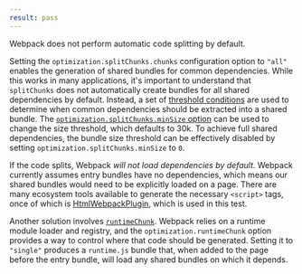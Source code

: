```yaml
---
result: pass
---
```


Webpack does not perform automatic code splitting by default.

Setting the `optimization.splitChunks.chunks` configuration option to `"all"` enables the generation of shared bundles for common dependencies. While this works in many applications, it's important to understand that `splitChunks` does not automatically create bundles for all shared dependencies by default. Instead, a set of [threshold conditions] are used to determine when common dependencies should be extracted into a shared bundle. The [`optimization.splitChunks.minSize` option](https://webpack.js.org/plugins/split-chunks-plugin/#splitchunksminsize) can be used to change the size threshold, which defaults to 30k. To achieve full shared dependencies, the bundle size threshold can be effectively disabled by setting `optimization.splitChunks.minSize` to `0`.

If the code splits, Webpack _will not load dependencies by default_. Webpack currently assumes entry bundles have no dependencies, which means our shared bundles would need to be explicitly loaded on a page. There are many ecosystem tools available to generate the necessary `<script>` tags, once of which is [HtmlWebpackPlugin](https://webpack.js.org/plugins/html-webpack-plugin/), which is used in this test.

Another solution involves [`runtimeChunk`](https://webpack.js.org/configuration/optimization/#optimizationruntimechunk). Webpack relies on a runtime module loader and registry, and the `optimization.runtimeChunk` option provides a way to control where that code should be generated. Setting it to `"single"` produces a `runtime.js` bundle that, when added to the page before the entry bundle, will load any shared bundles on which it depends.

[threshold conditions]: https://webpack.js.org/plugins/split-chunks-plugin/#defaults
